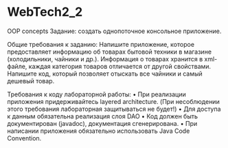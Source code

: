 # WebTech2_2
OOP concepts
Задание: создать однопоточное консольное приложение.

Общие требования к заданию:
Напишите приложение, которое предоставляет информацию 
об товарах бытовой техники в магазине (холодильники, 
чайники и др.). Информация о товарах хранится в xml-файле, 
каждая категория товаров отличается от другой свойствами. 
Напишите код, который позволяет отыскать все чайники и 
самый дешевый товар.

Требования к коду лабораторной работы:
• При реализации приложения придерживайтесь layered architecture. (При 
несоблюдении этого требования лабораторная защитываться не будет!)
• Для доступа к данным обязательна реализация слоя DAO
• Код должен быть документирован (javadoc), документация сгенерирована.
• При написании приложения обязательно использовать Java Code Convention.
